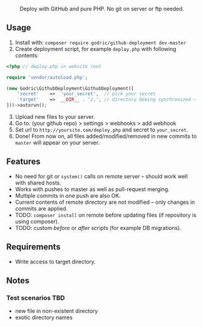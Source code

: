 <p align="center">Deploy with GitHub and pure PHP. No git on server or ftp needed.</p>

## Usage

1. Install with: `composer require godric/github-deployment dev-master`
2. Create deployment script, for example `deploy.php` with following contents:

```php
<?php // deploy.php in website root

require 'vendor/autoload.php';

(new Godric\GithubDeployment\GithubDeployment([
    'secret'    =>  'your_secret',  // pick your secret
    'target'    =>  __DIR__ . '/.', // directory beeing synchronized – same as deploy.php
]))->autorun();
```

3. Upload new files to your server.
4. Go to: (your github repo) > settings > webhooks > add webhook
5. Set url to `http://yoursite.com/deploy.php` and secret to `your_secret`.
6. Done! From now on, all files added/modified/removed in new commits to `master` will appear on your server.

## Features

- No need for git or `system()` calls on remote server – should work well with shared hosts.
- Works with pushes to master as well as pull-request merging.
- Multiple commits in one push are also OK.
- Current contents of remote directory are not modified – only changes in commits are applied.
- TODO: `composer install` on remote before updating files (if repository is using composer).
- TODO: custom _before_ or _after_ scripts (for example DB migrations).

## Requirements

- Write access to target directory.

## Notes

### Test scenarios TBD

- new file in non-existent directory
- exotic directory names
